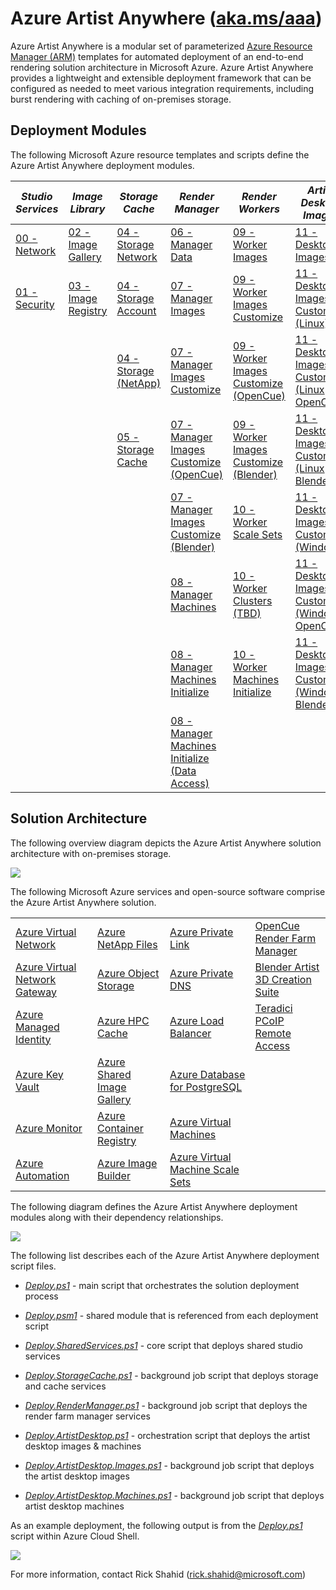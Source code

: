 # Azure Artist Anywhere ([aka.ms/aaa](http://aka.ms/aaa))

Azure Artist Anywhere is a modular set of parameterized [Azure Resource Manager (ARM)](https://docs.microsoft.com/azure/azure-resource-manager/management/overview) templates for automated deployment of an end-to-end rendering solution architecture in Microsoft Azure. Azure Artist Anywhere provides a lightweight and extensible deployment framework that can be configured as needed to meet various integration requirements, including burst rendering with caching of on-premises storage.

## Deployment Modules

The following Microsoft Azure resource templates and scripts define the Azure Artist Anywhere deployment modules.

| *Studio Services* | *Image Library* | *Storage Cache* | *Render Manager* | *Render Workers* | *Artist Desktop Images* | *Artist Desktop Machines*
| - | - | - | - | - | - | - |
| [00 - Network](StudioServices/00-Network.json) | [02 - Image Gallery](ImageLibrary/02-Image.Gallery.json) | [04 - Storage Network](StorageCache/04-Storage.Network.json) | [06 - Manager Data](RenderManager/06-Manager.Data.json) | [09 - Worker Images](RenderWorker/09-Worker.Images.json) | [11 - Desktop Images](ArtistDesktop/11-Desktop.Images.json) | [12 - Desktop Machines](ArtistDesktop/12-Desktop.Machines.json)
| [01 - Security](StudioServices/01-Security.json) | [03 - Image Registry](ImageLibrary/03-Image.Registry.json) | [04 - Storage Account](StorageCache/04-Storage.Account.json) | [07 - Manager Images](RenderManager/07-Manager.Images.json) | [09 - Worker Images Customize](RenderWorker/09-Worker.Images.Customize.sh) | [11 - Desktop Images Customize (Linux) ](ArtistDesktop/11-Desktop.Images.Customize.sh) | [12 - Desktop Machines Initialize (Linux)](ArtistDesktop/12-Desktop.Machines.sh)
| | | [04 - Storage (NetApp)](StorageCache/04-Storage.NetApp.json) | [07 - Manager Images Customize](RenderManager/07-Manager.Images.Customize.sh) | [09 - Worker Images Customize (OpenCue)](RenderWorker/09-Worker.Images.Customize.OpenCue.sh) | [11 - Desktop Images Customize (Linux OpenCue)](ArtistDesktop/11-Desktop.Images.Customize.OpenCue.sh) | [12 - Desktop Machines Initialize (Windows)](ArtistDesktop/12-Desktop.Machines.ps1)
| | | [05 - Storage Cache](StorageCache/05-Cache.json) | [07 - Manager Images Customize (OpenCue)](RenderManager/07-Manager.Images.Customize.OpenCue.sh) | [09 - Worker Images Customize (Blender)](RenderWorker/09-Worker.Images.Customize.Blender.sh) | [11 - Desktop Images Customize (Linux Blender) ](ArtistDesktop/11-Desktop.Images.Customize.Blender.sh) |
| | | | [07 - Manager Images Customize (Blender)](RenderManager/07-Manager.Images.Customize.Blender.sh) | [10 - Worker Scale Sets](RenderWorker/10-Worker.ScaleSets.json) | [11 - Desktop Images Customize (Windows) ](ArtistDesktop/11-Desktop.Images.Customize.ps1) |
| | | | [08 - Manager Machines](RenderManager/08-Manager.Machines.json) | [10 - Worker Clusters (TBD)](RenderWorker/10-Worker.Clusters.json) | [11 - Desktop Images Customize (Windows OpenCue) ](ArtistDesktop/11-Desktop.Images.Customize.OpenCue.ps1) |
| | | | [08 - Manager Machines Initialize](RenderManager/08-Manager.Machines.sh) | [10 - Worker Machines Initialize](RenderWorker/10-Worker.Machines.sh) | [11 - Desktop Images Customize (Windows Blender) ](ArtistDesktop/11-Desktop.Images.Customize.Blender.ps1) |
| | | | [08 - Manager Machines Initialize (Data Access)](RenderManager/08-Manager.Machines.DataAccess.sh) | | |

## Solution Architecture

The following overview diagram depicts the Azure Artist Anywhere solution architecture with on-premises storage.

![](https://mediasolutions.blob.core.windows.net/bin/AzureArtistAnywhere.SolutionArchitecture.2020-10-01.png)

The following Microsoft Azure services and open-source software comprise the Azure Artist Anywhere solution.

<table>
    <tr>
        <td>
            <a href="https://docs.microsoft.com/azure/virtual-network/virtual-networks-overview" target="_blank">Azure Virtual Network</a>
        </td>
        <td>
            <a href="https://docs.microsoft.com/azure/azure-netapp-files/azure-netapp-files-introduction" target="_blank">Azure NetApp Files</a>
        </td>
        <td>
            <a href="https://docs.microsoft.com/azure/private-link/private-link-overview" target="_blank">Azure Private Link</a>
        </td>
        <td>
            <a href="https://www.opencue.io/" target="_blank">OpenCue Render Farm Manager</a>
        </td>
    </tr>
    <tr>
        <td>
            <a href="https://docs.microsoft.com/azure/vpn-gateway/vpn-gateway-about-vpngateways" target="_blank">Azure Virtual Network Gateway</a>
        </td>
        <td>
            <a href="https://docs.microsoft.com/azure/storage/blobs/storage-blobs-overview" target="_blank">Azure Object Storage</a>
        </td>
        <td>
            <a href="https://docs.microsoft.com/azure/dns/private-dns-overview" target="_blank">Azure Private DNS</a>
        </td>
        <td>
            <a href="https://www.blender.org/" target="_blank">Blender Artist 3D Creation Suite</a>
        </td>
    </tr>
    <tr>
        <td>
            <a href="https://docs.microsoft.com/azure/active-directory/managed-identities-azure-resources/overview" target="_blank">Azure Managed Identity</a>
        </td>
        <td>
            <a href="https://docs.microsoft.com/azure/hpc-cache/hpc-cache-overview" target="_blank">Azure HPC Cache</a>
        </td>
        <td>
            <a href="https://docs.microsoft.com/azure/load-balancer/load-balancer-overview" target="_blank">Azure Load Balancer</a>
        </td>
        <td>
            <a href="https://docs.teradici.com/find/product/cloud-access-software" target="_blank">Teradici PCoIP Remote Access</a>
        </td>
    </tr>
    <tr>
        <td>
            <a href="https://docs.microsoft.com/azure/key-vault/key-vault-overview" target="_blank">Azure Key Vault</a>
        </td>
        <td>
            <a href="https://docs.microsoft.com/azure/virtual-machines/linux/shared-image-galleries" target="_blank">Azure Shared Image Gallery</a>
        </td>
        <td>
            <a href="https://docs.microsoft.com/azure/postgresql/overview" target="_blank">Azure Database for PostgreSQL</a>
        </td>
        <td>
        </td>
    </tr>
    <tr>
        <td>
            <a href="https://docs.microsoft.com/azure/azure-monitor/overview" target="_blank">Azure Monitor</a>
        </td>
        <td>
            <a href="https://docs.microsoft.com/azure/container-registry/container-registry-intro" target="_blank">Azure Container Registry</a>
        </td>
        <td>
            <a href="https://docs.microsoft.com/azure/virtual-machines/linux/overview" target="_blank">Azure Virtual Machines</a>
        </td>
        <td>
        </td>
    </tr>
    <tr>
        <td>
            <a href="https://docs.microsoft.com/azure/automation/automation-intro" target="_blank">Azure Automation</a>
        </td>
        <td>
            <a href="https://docs.microsoft.com/azure/virtual-machines/linux/image-builder-overview" target="_blank">Azure Image Builder</a>
        </td>
        <td>
            <a href="https://docs.microsoft.com/azure/virtual-machine-scale-sets/overview" target="_blank">Azure Virtual Machine Scale Sets</a>
        </td>
        <td>
        </td>
    </tr>
</table>

The following diagram defines the Azure Artist Anywhere deployment modules along with their dependency relationships.

![](https://mediasolutions.blob.core.windows.net/bin/AzureArtistAnywhere.ModuleDependency.2020-08-01.png)

The following list describes each of the Azure Artist Anywhere deployment script files.

* [*Deploy.ps1*](Deploy.ps1) - main script that orchestrates the solution deployment process

* [*Deploy.psm1*](Deploy.psm1) - shared module that is referenced from each deployment script

* [*Deploy.SharedServices.ps1*](Deploy.SharedServices.ps1) - core script that deploys shared studio services

* [*Deploy.StorageCache.ps1*](Deploy.StorageCache.ps1) - background job script that deploys storage and cache services

* [*Deploy.RenderManager.ps1*](Deploy.RenderManager.ps1) - background job script that deploys the render farm manager services

* [*Deploy.ArtistDesktop.ps1*](Deploy.ArtistDesktop.ps1) - orchestration script that deploys the artist desktop images & machines

* [*Deploy.ArtistDesktop.Images.ps1*](Deploy.ArtistDesktop.Images.ps1) - background job script that deploys the artist desktop images

* [*Deploy.ArtistDesktop.Machines.ps1*](Deploy.ArtistDesktop.Machines.ps1) - background job script that deploys artist desktop machines

As an example deployment, the following output is from the [*Deploy.ps1*](Deploy.ps1) script within Azure Cloud Shell.

![](https://mediasolutions.blob.core.windows.net/bin/AzureArtistAnywhere.ModuleDeployment.2020-08-01.png)

For more information, contact Rick Shahid (rick.shahid@microsoft.com)
